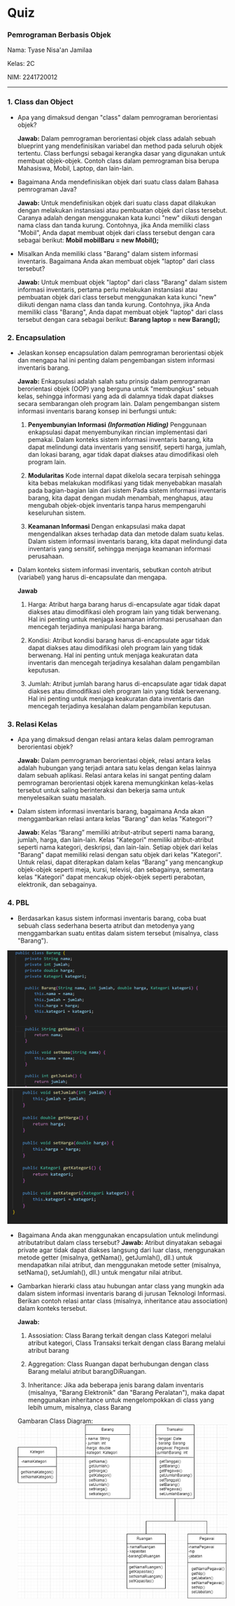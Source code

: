 # Quiz

### Pemrograman Berbasis Objek

Nama: Tyase Nisa'an Jamilaa

Kelas: 2C

NIM: 2241720012

---

### 1. Class dan Object

- Apa yang dimaksud dengan "class" dalam pemrograman berorientasi objek?

  **Jawab:** Dalam pemrograman berorientasi objek class adalah sebuah blueprint yang mendefinisikan variabel dan method pada seluruh objek tertentu. Class berfungsi sebagai kerangka dasar yang digunakan untuk membuat objek-objek. Contoh class dalam pemrograman bisa berupa Mahasiswa, Mobil, Laptop, dan lain-lain.

- Bagaimana Anda mendefinisikan objek dari suatu class dalam Bahasa pemrograman Java?

  **Jawab:** Untuk mendefinisikan objek dari suatu class dapat dilakukan dengan melakukan instansiasi atau pembuatan objek dari class tersebut. Caranya adalah dengan menggunakan kata kunci "new" diikuti dengan nama class dan tanda kurung. Contohnya, jika Anda memiliki class "Mobil", Anda dapat membuat objek dari class tersebut dengan cara sebagai berikut:
  **Mobil mobilBaru = new Mobil();**

- Misalkan Anda memiliki class "Barang" dalam sistem informasi inventaris. Bagaimana Anda akan membuat objek "laptop" dari class tersebut?

  **Jawab:** Untuk membuat objek "laptop" dari class "Barang" dalam sistem informasi inventaris, pertama perlu melakukan instansiasi atau pembuatan objek dari class tersebut menggunakan kata kunci "new" diikuti dengan nama class dan tanda kurung. Contohnya, jika Anda memiliki class "Barang", Anda dapat membuat objek "laptop" dari class tersebut dengan cara sebagai berikut:
  **Barang laptop = new Barang();**

### 2. Encapsulation

- Jelaskan konsep encapsulation dalam pemrograman berorientasi objek dan mengapa hal ini penting dalam pengembangan sistem informasi inventaris barang.

  **Jawab:** Enkapsulasi adalah salah satu prinsip dalam pemrograman berorientasi objek (OOP) yang berguna untuk "membungkus" sebuah kelas, sehingga informasi yang ada di dalamnya tidak dapat diakses secara sembarangan oleh program lain. Dalam pengembangan sistem informasi inventaris barang konsep ini berfungsi untuk:

  1. **Penyembunyian Informasi** **_(Information Hiding)_**
     Penggunaan enkapsulasi dapat menyembunyikan rincian implementasi dari pemakai. Dalam konteks sistem informasi inventaris barang, kita dapat melindungi data inventaris yang sensitif, seperti harga, jumlah, dan lokasi barang, agar tidak dapat diakses atau dimodifikasi oleh program lain.

  2. **Modularitas**
     Kode internal dapat dikelola secara terpisah sehingga kita bebas melakukan modifikasi yang tidak menyebabkan masalah pada bagian-bagian lain dari sistem Pada sistem informasi inventaris barang, kita dapat dengan mudah menambah, menghapus, atau mengubah objek-objek inventaris tanpa harus mempengaruhi keseluruhan sistem.

  3. **Keamanan Informasi**
     Dengan enkapsulasi maka dapat mengendalikan akses terhadap data dan metode dalam suatu kelas. Dalam sistem informasi inventaris barang, kita dapat melindungi data inventaris yang sensitif, sehingga menjaga keamanan informasi perusahaan.

- Dalam konteks sistem informasi inventaris, sebutkan contoh atribut (variabel) yang harus di-encapsulate dan mengapa.

  **Jawab**

  1. Harga: Atribut harga barang harus di-encapsulate agar tidak dapat diakses atau dimodifikasi oleh program lain yang tidak berwenang. Hal ini penting untuk menjaga keamanan informasi perusahaan dan mencegah terjadinya manipulasi harga barang.

  2. Kondisi: Atribut kondisi barang harus di-encapsulate agar tidak dapat diakses atau dimodifikasi oleh program lain yang tidak berwenang. Hal ini penting untuk menjaga keakuratan data inventaris dan mencegah terjadinya kesalahan dalam pengambilan keputusan.

  3. Jumlah: Atribut jumlah barang harus di-encapsulate agar tidak dapat diakses atau dimodifikasi oleh program lain yang tidak berwenang. Hal ini penting untuk menjaga keakuratan data inventaris dan mencegah terjadinya kesalahan dalam pengambilan keputusan.

### 3. Relasi Kelas

- Apa yang dimaksud dengan relasi antara kelas dalam pemrograman berorientasi objek?

  **Jawab:** Dalam pemrograman berorientasi objek, relasi antara kelas adalah hubungan yang terjadi antara satu kelas dengan kelas lainnya dalam sebuah aplikasi. Relasi antara kelas ini sangat penting dalam pemrograman berorientasi objek karena memungkinkan kelas-kelas tersebut untuk saling berinteraksi dan bekerja sama untuk menyelesaikan suatu masalah.

- Dalam sistem informasi inventaris barang, bagaimana Anda akan menggambarkan relasi antara kelas "Barang" dan kelas "Kategori"?

  **Jawab:** Kelas “Barang” memiliki atribut-atribut seperti nama barang, jumlah, harga, dan lain-lain. Kelas "Kategori" memiliki atribut-atribut seperti nama kategori, deskripsi, dan lain-lain. Setiap objek dari kelas "Barang" dapat memiliki relasi dengan satu objek dari kelas "Kategori". Untuk relasi, dapat diterapkan dalam kelas “Barang” yang mencangkup objek-objek seperti meja, kursi, televisi, dan sebagainya, sementara kelas "Kategori" dapat mencakup objek-objek seperti perabotan, elektronik, dan sebagainya.

### 4. PBL

- Berdasarkan kasus sistem informasi inventaris barang, coba buat sebuah class sederhana beserta atribut dan metodenya yang menggambarkan suatu entitas dalam sistem tersebut (misalnya, class "Barang").

<img src = "GB 1.png">
<img src = "GB 2.png">

- Bagaimana Anda akan menggunakan encapsulation untuk melindungi atributatribut dalam class tersebut?
  **Jawab:** Atribut dinyatakan sebagai private agar tidak dapat diakses langsung dari luar class, menggunakan metode getter (misalnya, getNama(), getJumlah(), dll.) untuk mendapatkan nilai atribut, dan menggunakan metode setter (misalnya, setNama(), setJumlah(), dll.) untuk mengatur nilai atribut.

- Gambarkan hierarki class atau hubungan antar class yang mungkin ada dalam
  sistem informasi inventaris barang di jurusan Teknologi Informasi. Berikan contoh
  relasi antar class (misalnya, inheritance atau association) dalam konteks tersebut.

  **Jawab:**

  1. Assosiation:
     Class Barang terkait dengan class Kategori melalui atribut kategori, Class Transaksi terkait dengan class Barang melalui atribut barang

  2. Aggregation:
     Class Ruangan dapat berhubungan dengan class Barang melalui atribut barangDiRuangan.

  3. Inheritance:
     Jika ada beberapa jenis barang dalam inventaris (misalnya, "Barang Elektronik" dan "Barang Peralatan"), maka dapat menggunakan inheritance untuk mengelompokkan di class yang lebih umum, misalnya, class Barang

  Gambaran Class Diagram:
  <img src = "GB 3.png">
